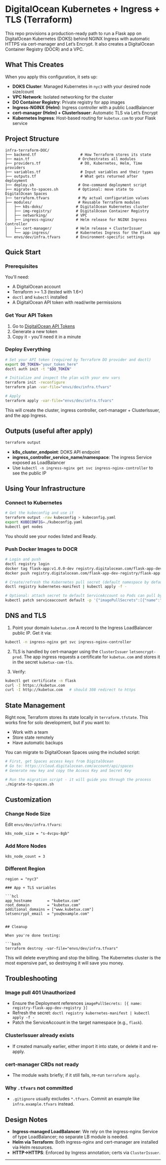 # DigitalOcean Kubernetes + Ingress + TLS (Terraform)

This repo provisions a production-ready path to run a Flask app on DigitalOcean Kubernetes (DOKS) behind NGINX Ingress with automatic HTTPS via cert-manager and Let’s Encrypt. It also creates a DigitalOcean Container Registry (DOCR) and a VPC.

## What This Creates

When you apply this configuration, it sets up:

- **DOKS Cluster**: Managed Kubernetes in `nyc3` with your desired node size/count
- **VPC Network**: Isolated networking for the cluster
- **DO Container Registry**: Private registry for app images
- **Ingress-NGINX (Helm)**: Ingress controller with a public LoadBalancer
- **cert-manager (Helm) + ClusterIssuer**: Automatic TLS via Let’s Encrypt
- **Kubernetes Ingress**: Host-based routing for `kubetux.com` to your Flask service

## Project Structure

```
infra-terraform-DOC/
├── backend.tf                    # How Terraform stores its state
├── main.tf                      # Orchestrates all modules
├── providers.tf                  # DO, Kubernetes, Helm, Time providers
├── variables.tf                  # Input variables and their types
├── outputs.tf                    # What gets returned after deployment
├── deploy.sh                    # One-command deployment script
├── migrate-to-spaces.sh         # Optional: move state to DigitalOcean Spaces
├── terraform.tfvars             # My actual configuration values
├── modules/                     # Reusable Terraform modules
│   ├── k8s-doks/               # DigitalOcean Kubernetes cluster
│   ├── img-registry/           # DigitalOcean Container Registry
│   ├── networking/             # VPC
│   ├── ingress-nginx/          # Helm release for NGINX Ingress Controller
│   ├── cert-manager/           # Helm release + ClusterIssuer
│   └── app-ingress/            # Kubernetes Ingress for the Flask app
└── envs/dev/infra.tfvars       # Environment-specific settings
```

## Quick Start

### Prerequisites

You'll need:
- A DigitalOcean account
- Terraform >= 1.3 (tested with 1.6+)
- `doctl` and `kubectl` installed
- A DigitalOcean API token with read/write permissions

### Get Your API Token

1. Go to [DigitalOcean API Tokens](https://cloud.digitalocean.com/account/api/tokens)
2. Generate a new token
3. Copy it - you'll need it in a minute

### Deploy Everything

```bash
# Set your API token (required by Terraform DO provider and doctl)
export DO_TOKEN="your_token_here"
doctl auth init -t "$DO_TOKEN"

# Initialize and inspect the plan with your env vars
terraform init -reconfigure
terraform plan -var-file="envs/dev/infra.tfvars"

# Apply
terraform apply -var-file="envs/dev/infra.tfvars"
```

This will create the cluster, ingress controller, cert-manager + ClusterIssuer, and the app Ingress.

## Outputs (useful after apply)

```bash
terraform output
```

- **k8s_cluster_endpoint**: DOKS API endpoint
- **ingress_controller_service_name/namespace**: The ingress Service exposed as LoadBalancer
- Use `kubectl -n ingress-nginx get svc ingress-nginx-controller` to see the public IP

## Using Your Infrastructure

### Connect to Kubernetes

```bash
# Get the kubeconfig and use it
terraform output -raw kubeconfig > kubeconfig.yaml
export KUBECONFIG=./kubeconfig.yaml
kubectl get nodes
```

You should see your nodes listed and Ready.

### Push Docker Images to DOCR

```bash
# Login and push
doctl registry login
docker tag flask-app:v1.0.0-dev registry.digitalocean.com/flask-app-dev-registry/flask-app:v1.0.0-dev
docker push registry.digitalocean.com/flask-app-dev-registry/flask-app:v1.0.0-dev

# Create/refresh the Kubernetes pull secret (default namespace by default)
doctl registry kubernetes-manifest | kubectl apply -f -

# Optional: attach secret to default ServiceAccount so Pods can pull by default
kubectl patch serviceaccount default -p '{"imagePullSecrets":[{"name":"registry-flask-app-dev-registry"}]}' -n flask
```

## DNS and TLS

1. Point your domain `kubetux.com` A record to the Ingress LoadBalancer public IP. Get it via:

```bash
kubectl -n ingress-nginx get svc ingress-nginx-controller
```

2. TLS is handled by cert-manager using the `ClusterIssuer` `letsencrypt-prod`. The app ingress requests a certificate for `kubetux.com` and stores it in the secret `kubetux-com-tls`.

3. Verify:

```bash
kubectl get certificate -n flask
curl -I https://kubetux.com
curl -I http://kubetux.com   # should 308 redirect to https
```

## State Management

Right now, Terraform stores its state locally in `terraform.tfstate`. This works fine for solo development, but if you want to:

- Work with a team
- Store state remotely
- Have automatic backups

You can migrate to DigitalOcean Spaces using the included script:

```bash
# First, get Spaces access keys from DigitalOcean
# Go to: https://cloud.digitalocean.com/account/api/spaces
# Generate new key and copy the Access Key and Secret Key

# Run the migration script - it will guide you through the process
./migrate-to-spaces.sh
```

## Customization

### Change Node Size

Edit `envs/dev/infra.tfvars`:
```hcl
k8s_node_size = "s-4vcpu-8gb"
```

### Add More Nodes

```hcl
k8s_node_count = 3
```

### Different Region

```hcl
region = "nyc3"

### App + TLS variables

```hcl
app_hostname       = "kubetux.com"
root_domain        = "kubetux.com"
additional_domains = ["www.kubetux.com"]
letsencrypt_email  = "you@example.com"
```
```

## Cleanup

When you're done testing:

```bash
terraform destroy -var-file="envs/dev/infra.tfvars"
```

This will delete everything and stop the billing. The Kubernetes cluster is the most expensive part, so destroying it will save you money.

## Troubleshooting

### Image pull 401 Unauthorized
- Ensure the Deployment references `imagePullSecrets: [{ name: registry-flask-app-dev-registry }]`
- Refresh the secret: `doctl registry kubernetes-manifest | kubectl apply -f -`
- Patch the ServiceAccount in the target namespace (e.g., `flask`).

### ClusterIssuer already exists
- If created manually earlier, either import it into state, or delete it and re-apply.

### cert-manager CRDs not ready
- The module waits briefly; if it still fails, re-run `terraform apply`.

### Why `.tfvars` not committed
- `.gitignore` usually excludes `*.tfvars`. Commit an example like `infra.example.tfvars` instead.

## Design Notes

- **Ingress-managed LoadBalancer**: We rely on the ingress-nginx Service of type LoadBalancer; no separate LB module is needed.
- **Helm via Terraform**: Both ingress-nginx and cert-manager are installed via Helm resources.
- **HTTP→HTTPS**: Enforced by Ingress annotation; certs via `ClusterIssuer`.

---

